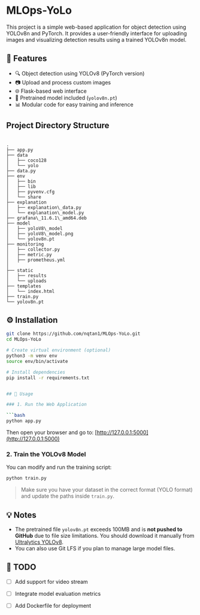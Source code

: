 # MLOps-YoLo

This project is a simple web-based application for object detection using YOLOv8n and PyTorch. It provides a user-friendly interface for uploading images and visualizing detection results using a trained YOLOv8n model.

## 🚀 Features

- 🔍 Object detection using YOLOv8 (PyTorch version)
- 📷 Upload and process custom images
- 🌐 Flask-based web interface
- 💾 Pretrained model included (`yolov8n.pt`)
- 📊 Modular code for easy training and inference

## Project Directory Structure

```

.
├── app.py
├── data
│   ├── coco128
│   └── yolo
├── data.py
├── env
│   ├── bin
│   ├── lib
│   ├── pyvenv.cfg
│   └── share
├── explanation
│   ├── explanation\_data.py
│   └── explanation\_model.py
├── grafana\_11.6.1\_amd64.deb
├── model
│   ├── yoloV8\_model
│   ├── yoloV8\_model.png
│   └── yolov8n.pt
├── monitoring
│   ├── collector.py
│   ├── metric.py
│   ├── prometheus.yml
│   
├── static
│   ├── results
│   └── uploads
├── templates
│   └── index.html
├── train.py
└── yolov8n.pt

```


## ⚙️ Installation

```bash
git clone https://github.com/nqtan1/MLOps-YoLo.git
cd MLOps-YoLo

# Create virtual environment (optional)
python3 -m venv env
source env/bin/activate

# Install dependencies
pip install -r requirements.txt


## 🧪 Usage

### 1. Run the Web Application

```bash
python app.py
```

Then open your browser and go to: [http://127.0.0.1:5000](http://127.0.0.1:5000)

### 2. Train the YOLOv8 Model

You can modify and run the training script:

```bash
python train.py
```

> Make sure you have your dataset in the correct format (YOLO format) and update the paths inside `train.py`.

## 💡 Notes

* The pretrained file `yolov8n.pt` exceeds 100MB and is **not pushed to GitHub** due to file size limitations. You should download it manually from [Ultralytics YOLOv8](https://github.com/ultralytics/ultralytics).
* You can also use Git LFS if you plan to manage large model files.

## 📌 TODO

* [ ] Add support for video stream
* [ ] Integrate model evaluation metrics
* [ ] Add Dockerfile for deployment


